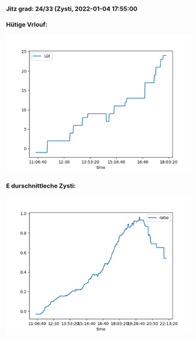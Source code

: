 ### Jitz grad: 24/33 (Zysti, 2022-01-04 17:55:00

### Hütige Vrlouf:
![Graph](Today.png)

### E durschnittleche Zysti:
![Graph](Zysti.png)